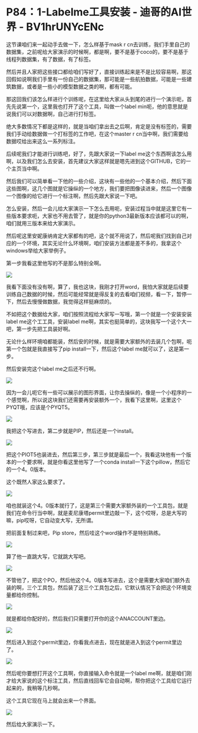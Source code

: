 # P84：1-Labelme工具安装 - 迪哥的AI世界 - BV1hrUNYcENc

这节课咱们来一起动手去做一下，怎么样基于mask r cn去训练，我们手里自己的数据集，之前呢给大家演示的时候啊，都是啊，要不是基于coco的，要不是基于线程列数据集，有了数据，有了标签。

然后并且人家把这些接口都给咱们写好了，直接训练起来是不是比较容易啊，那这回假如说啊我们手里有一份自己的数据集，那可能是一些航拍数据，可能是一些建筑数据，或者是一些小的模型数据之类的啊，都有可能。

那这回我们该怎么样进行个训练呢，在这里给大家从头到尾的进行一个演示呃，首先先说第一个，这里我也打开了这个工具，叫做一个label min呃，他的意思就是说我们可以对数据啊，自己进行打标签。

绝大多数情况下都是这样的，就是当咱们拿出去之后啊，肯定是没有标签的，需要我们手动给数据做一个打标签的工作吧，在这个master r cn当中啊，我们需要给数据哎给出来这么一系列标注。

后续呢我们才能进行训练吧，好了，先跟大家说一下label me这个东西啊该怎么用啊，以及我们怎么去安装，首先建议大家这样就是嗯先进到这个GITHUB，它的一个主页当中啊。

然后我们可以简单看一下他的一些介绍，这块有一些他的一个基本介绍，然后下面这些图啊，这几个图就是它操纵的一个地方，我们要把图像读进来，然后一个图像一个图像的给它进行一个标注啊，然后先跟大家说一下吧。

怎么安装，然后一会儿给大家演示一下怎么去用呃，安装过程当中就是这里它有一些版本要求呃，大家也不用去管了，就是你的python3最新版本应该都可以的啊，咱们就用三版本来给大家演示。

然后呢这里安妮康纳肯定大家都有的吧，这个就不用说了，然后呢我们找到自己对应的一个环境，其实无论什么环境啊，咱们安装方法都是差不多的，我拿这个windows举给大家举例子。

第一步我看这里他写的不是那么特别全啊。

![](img/4392596ac1f8e813e1823172c44127b3_1.png)

我看下面没有没有啊，算了，我也这块，我刚才打开word，我怕大家就是后续要训练自己数据的时候，然后可能经常就是得反复的去看咱们视频，看一下，暂停一下，然后去慢慢做数据，我觉得这样挺麻烦的。

不如把这个数据给大家，咱们按照流程给大家写一写哦，第一个就是一个安装安装label me这个工工具，安装label me啊，其实也挺简单的，这块我写一个这个大一吧，第一步先把工具装好啊。

无论什么样环境咱都能装，然后安的时候，就是需要大家额外的去装几个包啊，呃第一个包就是我直接写了pip install一下，然后这个label me就可以了，这是第一步。

然后安装完这个label me之后还不行啊。

![](img/4392596ac1f8e813e1823172c44127b3_3.png)

因为一会儿呃它有一些可以展示的图形界面，让你去操纵的，像是一个小程序的一个感觉啊，所以说这块我们还需要再安装额外一个，我看下这里啊，这里这个PYQT哦，应该是个PYQT5。



![](img/4392596ac1f8e813e1823172c44127b3_5.png)

我把这个写进去，第二步就是PIP，然后还是一个install。

![](img/4392596ac1f8e813e1823172c44127b3_7.png)

把这个PIOT5也装进去，然后第三步，第三步就是最后一个，我看这块他有一个版本的一个要求啊，就是你看这里他写了一个conda install一下这个pillow，然后它的一个4。0版本。

这个既然人家这么要求了。

![](img/4392596ac1f8e813e1823172c44127b3_9.png)

咱也就装这个4。0版本就行了，这是第三个需要大家额外装的一个工具包，就是我们在命令行当中啊，就是麦尼康塔permit里边敲一下，这个哎呀，总是大写的嘛，pip哎呀，它自动变大写，无所谓。

把前面复制过来吧，Pip store，然后哇这个word操作不是特别熟练。

![](img/4392596ac1f8e813e1823172c44127b3_11.png)

算了他一直跳大写，它就跳大写吧。

![](img/4392596ac1f8e813e1823172c44127b3_13.png)

不管他了，把这个PO，然后他这个4。0版本写进去，这个是需要大家咱们额外去装的啊，三个工具包，然后装了这三个工具包之后，它默认情况下会把这个环境变量都给你控制。



![](img/4392596ac1f8e813e1823172c44127b3_15.png)

就是都给你配好的，然后我们只需要打开你的这个ANACCOUNT里边。

![](img/4392596ac1f8e813e1823172c44127b3_17.png)

然后进入到这个permit里边，你看我点进去，现在就是进入到这个permit里边了。

![](img/4392596ac1f8e813e1823172c44127b3_19.png)

然后呢你要想打开这个工具啊，你直接输入命令就是一个label me啊，就是咱们刚才给大家说的这个标注工具，然后直线回车它会自动啊，帮你把这个工具给它运行起来的，我稍等几秒啊。

这个工具它现在马上就会出来一个界面。

![](img/4392596ac1f8e813e1823172c44127b3_21.png)

然后给大家演示一下。